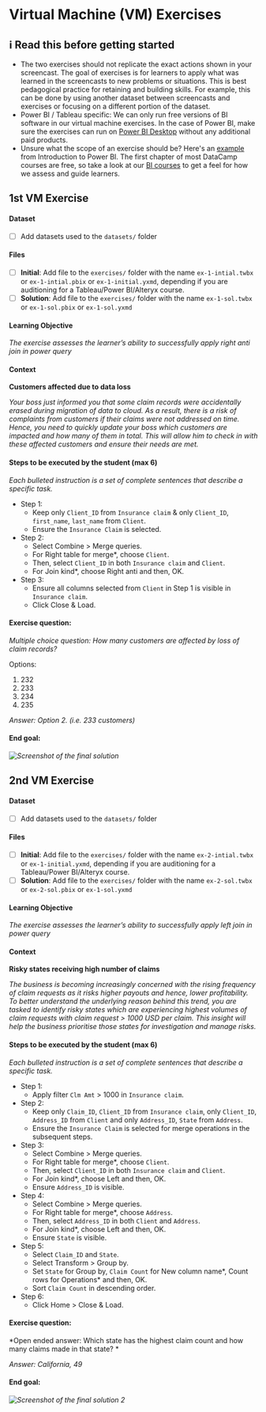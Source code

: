 # Virtual Machine (VM) Exercises

## :information_source: Read this before getting started
- The two exercises should not replicate the exact actions shown in your screencast. The goal of exercises is for learners to apply what was learned in the screencasts to new problems or situations. This is best pedagogical practice for retaining and building skills. For example, this can be done by using another dataset between screencasts and exercises or focusing on a different portion of the dataset.
- Power BI / Tableau specific: We can only run free versions of BI software in our virtual machine exercises. In the case of Power BI, make sure the exercises can run on [Power BI Desktop](https://powerbi.microsoft.com/en-us/desktop/) without any additional paid products. 
- Unsure what the scope of an exercise should be? Here's an [example](https://campus.datacamp.com/courses/introduction-to-power-bi/getting-started-with-power-bi?ex=14) from Introduction to Power BI. The first chapter of most DataCamp courses are free, so take a look at our [BI courses](https://learn.datacamp.com/courses?technologies=Tableau&technologies=Power%20BI) to get a feel for how we assess and guide learners.

## 1st VM Exercise

#### Dataset

- [ ] Add datasets used to the `datasets/` folder

#### Files

- [ ] **Initial**: Add file to the `exercises/`  folder with the name `ex-1-intial.twbx` or `ex-1-intial.pbix` or `ex-1-initial.yxmd`, depending if you are auditioning for a Tableau/Power BI/Alteryx course.
- [ ] **Solution**: Add file to the `exercises/`  folder with the name `ex-1-sol.twbx` or `ex-1-sol.pbix` or `ex-1-sol.yxmd`

#### Learning Objective

*The exercise assesses the learner’s ability to successfully apply right anti join in power query*

#### Context

**Customers affected due to data loss**

*Your boss just informed you that some claim records were accidentally erased during migration of data to cloud. As a result, there is a risk of complaints from customers if their claims were not addressed on time. Hence, you need to quickly update your boss which customers are impacted and how many of them in total. This will allow him to check in with these affected customers and ensure their needs are met.*

#### Steps to be executed by the student (max 6)

*Each bulleted instruction is a set of complete sentences that describe a specific task.*

- Step 1: 
    * Keep only `Client_ID` from `Insurance claim` & only `Client_ID`, `first_name`, `last_name` from `Client`.
    * Ensure the `Insurance Claim` is selected.
- Step 2: 
    * Select Combine > Merge queries.
    * For Right table for merge*, choose `Client`.
    * Then, select `Client_ID` in both `Insurance claim` and `Client`.
    * For Join kind*, choose Right anti and then, OK.
- Step 3:
    * Ensure all columns selected from `Client` in Step 1 is visible in `Insurance claim`.
    * Click Close & Load.

#### Exercise question:
*Multiple choice question: How many customers are affected by loss of claim records?* 

Options:
1. 232
2. 233 
3. 234
4. 235

*Answer: Option 2. (i.e. 233 customers)*

#### End goal:

*![Screenshot of the final solution](exercises/ex-1-end-goal.png)*

## 2nd VM Exercise

#### Dataset

- [ ] Add datasets used to the `datasets/` folder

#### Files

- [ ] **Initial**: Add file to the `exercises/`  folder with the name `ex-2-intial.twbx` or `ex-1-initial.yxmd`, depending if you are auditioning for a Tableau/Power BI/Alteryx course.
- [ ] **Solution**: Add file to the `exercises/`  folder with the name `ex-2-sol.twbx` or `ex-2-sol.pbix` or `ex-1-sol.yxmd`

#### Learning Objective

*The exercise assesses the learner’s ability to successfully apply left join in power query*

#### Context

**Risky states receiving high number of claims**

*The business is becoming increasingly concerned with the rising frequency of claim requests as it risks higher payouts and hence, lower profitability. To better understand the underlying reason behind this trend, you are tasked to identify risky states which are experiencing highest volumes of claim requests with claim request > 1000 USD per claim. This insight will help the business prioritise those states for investigation and manage risks.*

#### Steps to be executed by the student (max 6)

*Each bulleted instruction is a set of complete sentences that describe a specific task.*

- Step 1:
    * Apply filter `Clm Amt` > 1000 in `Insurance claim`.
- Step 2: 
    * Keep only `Claim_ID`, `Client_ID` from `Insurance claim`, only `Client_ID`, `Address_ID` from `Client` and only `Address_ID`, `State` from `Address`.
    * Ensure the `Insurance Claim` is selected for merge operations in the subsequent steps.
- Step 3: 
    * Select Combine > Merge queries.
    * For Right table for merge*, choose `Client`.
    * Then, select `Client_ID` in both `Insurance claim` and `Client`.
    * For Join kind*, choose Left and then, OK.
    * Ensure `Address_ID` is visible.
- Step 4: 
    * Select Combine > Merge queries.
    * For Right table for merge*, choose `Address`.
    * Then, select `Address_ID` in both `Client` and `Address`.
    * For Join kind*, choose Left and then, OK.
    * Ensure `State` is visible.
- Step 5: 
    * Select `Claim_ID` and `State`. 
    * Select Transform > Group by.
    * Set `State` for Group by, `Claim Count` for New column name*, Count rows for Operations* and then, OK. 
    * Sort `Claim Count` in descending order.
- Step 6:
    * Click Home > Close & Load.


#### Exercise question:
*Open ended answer: Which state has the highest claim count and how many claims made in that state? *

*Answer: California, 49*

#### End goal:

*![Screenshot of the final solution 2](exercises/ex-2-end-goal.png)*

